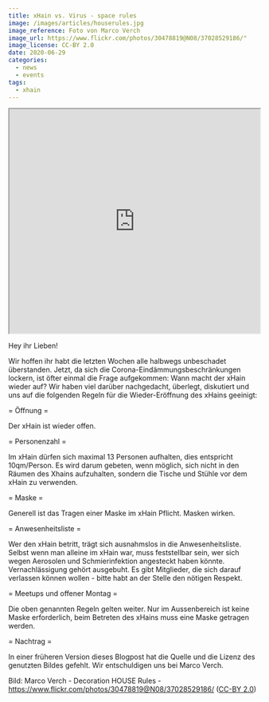 ```yaml
---
title: xHain vs. Virus - space rules
image: /images/articles/houserules.jpg
image_reference: Foto von Marco Verch
image_url: https://www.flickr.com/photos/30478819@N08/37028529186/"
image_license: CC-BY 2.0
date: 2020-06-29
categories:
  - news
  - events
tags:
  - xhain
---
```


<iframe width="100%" height="450" src="https://xhmm.mrhide.de/"></iframe>

Hey ihr Lieben!

Wir hoffen ihr habt die letzten Wochen alle halbwegs unbeschadet überstanden.
Jetzt, da sich die Corona-Eindämmungsbeschränkungen lockern, ist öfter einmal die Frage aufgekommen: Wann macht der xHain wieder auf?
Wir haben viel darüber nachgedacht, überlegt, diskutiert und uns auf die folgenden Regeln für die Wieder-Eröffnung des xHains geeinigt:

= Öffnung =

Der xHain ist wieder offen.

= Personenzahl =

Im xHain dürfen sich maximal 13 Personen aufhalten, dies entspricht 10qm/Person.
Es wird darum gebeten, wenn möglich, sich nicht in den Räumen des Xhains aufzuhalten, sondern die Tische und Stühle vor dem xHain zu verwenden.

= Maske =

Generell ist das Tragen einer Maske im xHain Pflicht. Masken wirken.

= Anwesenheitsliste =

Wer den xHain betritt, trägt sich ausnahmslos in die Anwesenheitsliste. Selbst wenn man alleine im xHain war, muss feststellbar sein, wer sich wegen Aerosolen und Schmierinfektion angesteckt haben könnte. Vernachlässigung gehört ausgebuht. Es gibt Mitglieder, die sich darauf verlassen können wollen - bitte habt an der Stelle den nötigen Respekt.

= Meetups und offener Montag =

Die oben genannten Regeln gelten weiter. Nur im Aussenbereich ist keine Maske erforderlich, beim Betreten des xHains muss eine Maske getragen werden.

= Nachtrag =

In einer früheren Version dieses Blogpost hat die Quelle und die Lizenz des genutzten Bildes gefehlt.
Wir entschuldigen uns bei Marco Verch.

Bild: Marco Verch - Decoration HOUSE Rules - https://www.flickr.com/photos/30478819@N08/37028529186/ ([CC-BY 2.0](https://creativecommons.org/licenses/by/2.0/))
